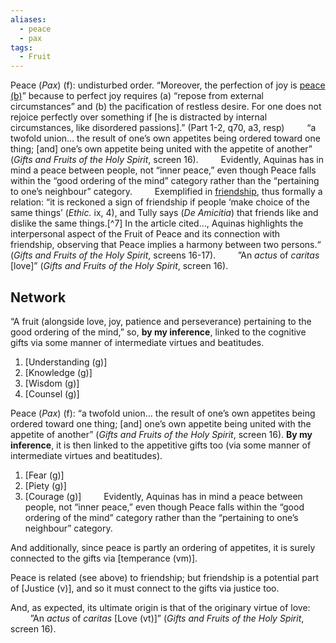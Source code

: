 ```yaml
---
aliases:
  - peace
  - pax
tags:
  - Fruit
---
```

Peace (*Pax*) (f): undisturbed order.
	“Moreover, the perfection of joy is [peace (b)](obsidian://open?vault=Obsidian&file=VGBF%20Network%2FGifts%2FWisdom%20(g)%20(vi)%20Peace%20(b))” because to perfect joy requires (a) “repose from external circumstances” and (b) the pacification of restless desire. For one does not rejoice perfectly over something if \[he is distracted by internal circumstances, like disordered passions].” (Part 1-2, q70, a3, resp)
	$\qquad$“a twofold union… the result of one’s own appetites being ordered toward one thing; \[and] one’s own appetite being united with the appetite of another” (*Gifts and Fruits of the Holy Spirit*, screen 16).
	$\qquad$Evidently, Aquinas has in mind a peace between people, not “inner peace,” even though Peace falls within the “good ordering of the mind” category rather than the “pertaining to one’s neighbour” category.
	$\qquad$Exemplified in [friendship](obsidian://open?vault=Obsidian&file=VGBF%20Network%2FCardinal%20Virtues%2FDegenerates%20of%20Justice%2FFriendliness%20(vm)), thus formally a relation: “it is reckoned a sign of friendship if people ‘make choice of the same things’ (*Ethic.* ix, 4), and Tully says (*De Amicitia*) that friends like and dislike the same things.[^7] In the article cited…, Aquinas highlights the interpersonal aspect of the Fruit of Peace and its connection with friendship, observing that Peace implies a harmony between two persons.“ (*Gifts and Fruits of the Holy Spirit*, screens 16-17).
	$\qquad$”An *actus* of *caritas* \[love]” (*Gifts and Fruits of the Holy Spirit*, screen 16).
	

## Network
“A fruit (alongside love, joy, patience and perseverance) pertaining to the good ordering of the mind,” so, **by my inference**, linked to the cognitive gifts via some manner of intermediate virtues and beatitudes.
1. [Understanding (g)]
2. [Knowledge (g)]
3. [Wisdom (g)]
4. [Counsel (g)]

Peace (*Pax*) (f): “a twofold union… the result of one’s own appetites being ordered toward one thing; \[and] one’s own appetite being united with the appetite of another” (*Gifts and Fruits of the Holy Spirit*, screen 16). **By my inference**, it is then linked to the appetitive gifts too (via some manner of intermediate virtues and beatitudes).
1. [Fear (g)]
2. [Piety (g)]
3. [Courage (g)]
$\qquad$Evidently, Aquinas has in mind a peace between people, not “inner peace,” even though Peace falls within the “good ordering of the mind” category rather than the “pertaining to one’s neighbour” category.

And additionally, since peace is partly an ordering of appetites, it is surely connected to the gifts via [temperance (vm)].

Peace is related (see above) to friendship; but friendship is a potential part of [Justice (v)], and so it must connect to the gifts via justice too.

And, as expected, its ultimate origin is that of the originary virtue of love:
$\qquad$”An *actus* of *caritas* [Love (vt)]” (*Gifts and Fruits of the Holy Spirit*, screen 16).